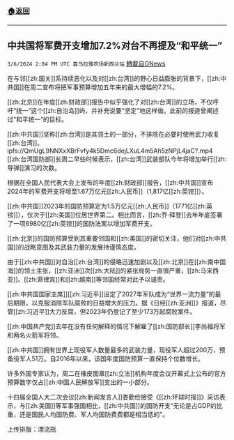 ###  [:house:返回](README.md)
---


## 中共国将军费开支增加7.2%对台不再提及“和平统一”
`3/6/2024 2:04 PM UTC 喜马拉雅农场新西兰站` [轉載自GNews](https://gnews.org/articles/2370786)

在与邻[[zh:国关]]系持续恶化以及对[[zh:台湾]]的野心日益膨胀的背景下，[[zh:中共国]]在周二宣布将把军事预算增加五年来的最大增幅的7.2%。

[[zh:北京]]在年度[[zh:财政部]]报告中似乎强化了对[[zh:台湾]]的立场，不仅呼吁“统一”这个[[zh:自治岛]]屿，并补充说要“坚定”地这样做。此前的报道曾阐述过“和平统一”的目标。

[[zh:中共国]]坚称[[zh:台湾]]是其领土的一部分，不排除在必要时使用武力收复[[zh:台湾]]。
ipfs://QmUgL9NNXxXBrFvfy4k5Dmc6dejLXuL4m5Ah5zNPjL4jaC?.mp4
[[zh:台湾国防部]]长周二早些时候表示，[[zh:台湾]]武装部队今年将增加举行[[zh:导弹]]演习的次数。

根据在全国人民代表大会上发布的年度[[zh:财政部]]报告，[[zh:中共国]]宣布2024年的军费开支将增至1.67万亿元[[zh:人民币]]（1,817亿[[zh:英镑]]）。

[[zh:中共国]]2023年的国防预算定为1.5万亿元[[zh:人民币]]（1771亿[[zh:英镑]]），仅次于[[zh:美国]]位居世界第二。相比而言，[[zh:乔·拜登]]去年年底签署了一项6980亿[[zh:英镑]]的国防法案以增加军费开支。

[[zh:北京]]的国防预算受到其重要邻国和[[zh:美国]]的密切关注，他们对[[zh:中共国]]的战略意图及其武装力量的发展持谨慎态度。

由于[[zh:中共国]]对自治[[zh:台湾]]的侵略迅速加剧以及[[zh:北京]]在[[zh:南中国海]]的领土主张，[[zh:亚洲]]次[[zh:大陆]]的紧张局势一直很严重，[[zh:马来西亚]]、[[zh:菲律宾]]和[[zh:越南]]等邻国经常对此予以谴责。

[[zh:中共国国家主席]][[zh:习近平]]设定了2027年军队成为“世界一流力量”的最后期限，以克服消除军队腐败的日益增大的压力。据《日经[[zh:亚洲]]》报道，尽管[[zh:习近平]]大力反腐，但2023年仍登记了至少173万起腐败案件。

[[zh:中国共产党]]去年在没有任何解释的情况下解雇了[[zh:国防部长]]李尚福将军和两名火箭军将领。

[[zh:中共国]]拥有世界上现役军人数量最多的武装力量，现役军人超过200万，预备役军人51万。自2016年以来，该国年度国防预算一直保持个位数增长。

许多外国专家认为，周二在橡皮图章[[zh:立法]]机构年度会议开幕式上公布的官方预算数字仅占[[zh:中国人民解放军]]支出的一小部分。

十四届全国人大二次会议[[zh:新闻发言人]]娄勤俭接受《[[zh:环球时报]]》采访表示，与[[zh:美国]]等军事强国相比，[[zh:中共国]]的国防开支“无论是占GDP的比重，还是国民人均国防费、军人均国防费费都是相当低的”。

上传排版：漂流瓶

